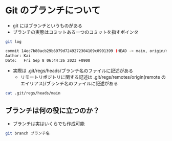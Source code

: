 # Git のブランチについて

- git にはブランチというものがある
- ブランチの実態はコミットある一つのコミットを指すポインタ

```bash
git log

commit 14ec7b80acb29b6979d7249272304109c0991399 (HEAD -> main, origin/main) # mainとorigin/mainがブランチ名で，この例ではどちらも14ec7b80acb29b6979d7249272304109c0991399を指している
Author: Kai
Date:   Fri Sep 8 06:44:26 2023 +0900
```

- 実際は .git/regs/heads/ブランチ名のファイルに記述がある
  - リモートリポジトリに関する記述は .git/regs/remotes/origin(remote のエイリアス)/ブランチ名のファイルに記述がある

```bash
cat .git/regs/heads/main
```

## ブランチは何の役に立つのか？

- ブランチは実はいくらでも作成可能

```bash
git branch ブランチ名
```
